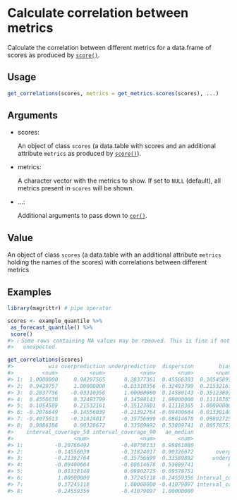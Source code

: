 # Calculate correlation between metrics

Calculate the correlation between different metrics for a data.frame of
scores as produced by
[`score()`](https://epiforecasts.io/scoringutils/dev/reference/score.md).

## Usage

``` r
get_correlations(scores, metrics = get_metrics.scores(scores), ...)
```

## Arguments

- scores:

  An object of class `scores` (a data.table with scores and an
  additional attribute `metrics` as produced by
  [`score()`](https://epiforecasts.io/scoringutils/dev/reference/score.md)).

- metrics:

  A character vector with the metrics to show. If set to `NULL`
  (default), all metrics present in `scores` will be shown.

- ...:

  Additional arguments to pass down to
  [`cor()`](https://rdrr.io/r/stats/cor.html).

## Value

An object of class `scores` (a data.table with an additional attribute
`metrics` holding the names of the scores) with correlations between
different metrics

## Examples

``` r
library(magrittr) # pipe operator

scores <- example_quantile %>%
 as_forecast_quantile() %>%
 score()
#> ℹ Some rows containing NA values may be removed. This is fine if not
#>   unexpected.

get_correlations(scores)
#>           wis overprediction underprediction  dispersion        bias
#>         <num>          <num>           <num>       <num>       <num>
#> 1:  1.0000000     0.94297565      0.28377361  0.45566303  0.10545891
#> 2:  0.9429757     1.00000000     -0.03310356  0.32493799  0.21532161
#> 3:  0.2837736    -0.03310356      1.00000000  0.14580143 -0.35123801
#> 4:  0.4556630     0.32493799      0.14580143  1.00000000  0.11118365
#> 5:  0.1054589     0.21532161     -0.35123801  0.11118365  1.00000000
#> 6: -0.2076649    -0.14556039     -0.21392764 -0.09400664  0.01338140
#> 7: -0.4075613    -0.31824017     -0.35756699 -0.08614678  0.09802725
#> 8:  0.9886108     0.90326672      0.33589892  0.53809741  0.09578751
#>    interval_coverage_50 interval_coverage_90   ae_median               metric
#>                   <num>                <num>       <num>               <char>
#> 1:          -0.20766492          -0.40756133  0.98861080                  wis
#> 2:          -0.14556039          -0.31824017  0.90326672       overprediction
#> 3:          -0.21392764          -0.35756699  0.33589892      underprediction
#> 4:          -0.09400664          -0.08614678  0.53809741           dispersion
#> 5:           0.01338140           0.09802725  0.09578751                 bias
#> 6:           1.00000000           0.37245118 -0.24559356 interval_coverage_50
#> 7:           0.37245118           1.00000000 -0.41079097 interval_coverage_90
#> 8:          -0.24559356          -0.41079097  1.00000000            ae_median
```
